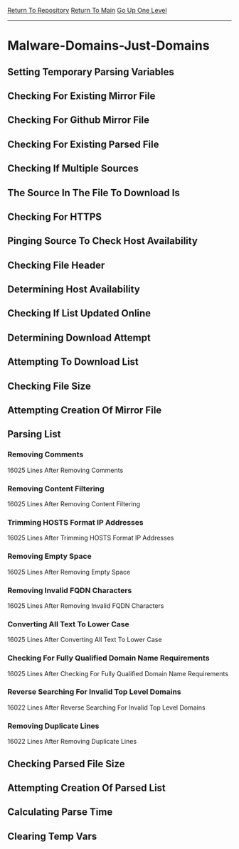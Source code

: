 [Return To Repository](https://github.com/deathbybandaid/piholeparser/)
[Return To Main](https://github.com/deathbybandaid/piholeparser/blob/master/RecentRunLogs/Mainlog.md)
[Go Up One Level](https://github.com/deathbybandaid/piholeparser/blob/master/RecentRunLogs/TopLevelScripts/30-Processing-Blacklists.md)
____________________________________
# Malware-Domains-Just-Domains
## Setting Temporary Parsing Variables
## Checking For Existing Mirror File
## Checking For Github Mirror File
## Checking For Existing Parsed File
## Checking If Multiple Sources
## The Source In The File To Download Is
## Checking For HTTPS
## Pinging Source To Check Host Availability
## Checking File Header
## Determining Host Availability
## Checking If List Updated Online
## Determining Download Attempt
## Attempting To Download List
## Checking File Size
## Attempting Creation Of Mirror File
## Parsing List
### Removing Comments
16025 Lines After Removing Comments
### Removing Content Filtering
16025 Lines After Removing Content Filtering
### Trimming HOSTS Format IP Addresses
16025 Lines After Trimming HOSTS Format IP Addresses
### Removing Empty Space
16025 Lines After Removing Empty Space
### Removing Invalid FQDN Characters
16025 Lines After Removing Invalid FQDN Characters
### Converting All Text To Lower Case
16025 Lines After Converting All Text To Lower Case
### Checking For Fully Qualified Domain Name Requirements
16025 Lines After Checking For Fully Qualified Domain Name Requirements
### Reverse Searching For Invalid Top Level Domains
16022 Lines After Reverse Searching For Invalid Top Level Domains
### Removing Duplicate Lines
16022 Lines After Removing Duplicate Lines
## Checking Parsed File Size
## Attempting Creation Of Parsed List
## Calculating Parse Time
## Clearing Temp Vars
